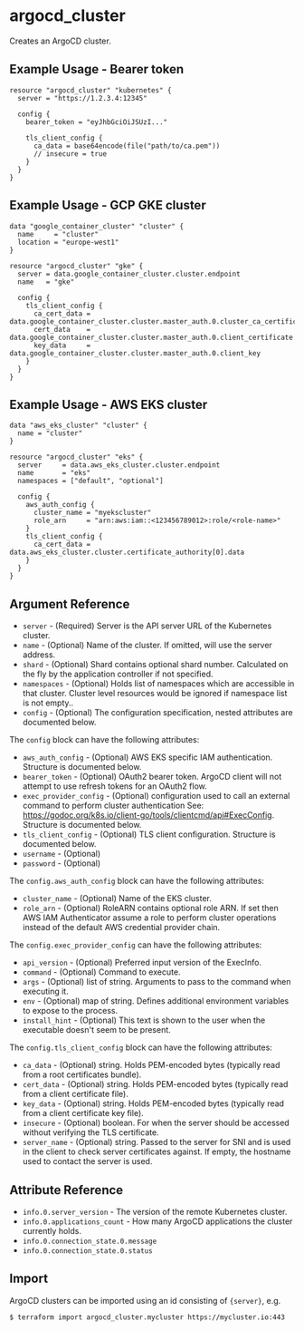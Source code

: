 # argocd_cluster

Creates an ArgoCD cluster.

## Example Usage - Bearer token

```hcl
resource "argocd_cluster" "kubernetes" {
  server = "https://1.2.3.4:12345"

  config {
    bearer_token = "eyJhbGciOiJSUzI..."

    tls_client_config {
      ca_data = base64encode(file("path/to/ca.pem"))
      // insecure = true
    }
  }
}
```

## Example Usage - GCP GKE cluster

```hcl
data "google_container_cluster" "cluster" {
  name     = "cluster"
  location = "europe-west1"
}

resource "argocd_cluster" "gke" {
  server = data.google_container_cluster.cluster.endpoint
  name   = "gke"

  config {
    tls_client_config {
      ca_cert_data = data.google_container_cluster.cluster.master_auth.0.cluster_ca_certificate
      cert_data    = data.google_container_cluster.cluster.master_auth.0.client_certificate
      key_data     = data.google_container_cluster.cluster.master_auth.0.client_key
    }
  }
}
```

## Example Usage - AWS EKS cluster

```hcl
data "aws_eks_cluster" "cluster" {
  name = "cluster"
}

resource "argocd_cluster" "eks" {
  server     = data.aws_eks_cluster.cluster.endpoint
  name       = "eks"
  namespaces = ["default", "optional"]

  config {
    aws_auth_config {
      cluster_name = "myekscluster"
      role_arn     = "arn:aws:iam::<123456789012>:role/<role-name>"
    }
    tls_client_config {
      ca_cert_data = data.aws_eks_cluster.cluster.certificate_authority[0].data
    }
  }
}
```

## Argument Reference

* `server` - (Required) Server is the API server URL of the Kubernetes cluster.
* `name` - (Optional) Name of the cluster. If omitted, will use the server address.
* `shard` - (Optional) Shard contains optional shard number. Calculated on the fly by the application controller if not specified.
* `namespaces` - (Optional) Holds list of namespaces which are accessible in that cluster. Cluster level resources would be ignored if namespace list is not empty..
* `config` - (Optional) The configuration specification, nested attributes are documented below.

The `config` block can have the following attributes:

* `aws_auth_config` - (Optional) AWS EKS specific IAM authentication. Structure is documented below.
* `bearer_token` - (Optional) OAuth2 bearer token. ArgoCD client will not attempt to use refresh tokens for an OAuth2 flow.
* `exec_provider_config` - (Optional) configuration used to call an external command to perform cluster authentication See: https://godoc.org/k8s.io/client-go/tools/clientcmd/api#ExecConfig. Structure is documented below.
* `tls_client_config` - (Optional) TLS client configuration. Structure is documented below.
* `username` - (Optional)
* `password` - (Optional)

The `config.aws_auth_config` block can have the following attributes:

* `cluster_name` - (Optional) Name of the EKS cluster.
* `role_arn` - (Optional) RoleARN contains optional role ARN. If set then AWS IAM Authenticator assume a role to perform cluster operations instead of the default AWS credential provider chain.

The `config.exec_provider_config` can have the following attributes:

* `api_version` - (Optional) Preferred input version of the ExecInfo.
* `command` - (Optional) Command to execute.
* `args` - (Optional) list of string. Arguments to pass to the command when executing it.
* `env` - (Optional) map of string. Defines additional environment variables to expose to the process.
* `install_hint` - (Optional) This text is shown to the user when the executable doesn't seem to be present.

The `config.tls_client_config` block can have the following attributes:

* `ca_data` - (Optional) string. Holds PEM-encoded bytes (typically read from a root certificates bundle).
* `cert_data` - (Optional) string. Holds PEM-encoded bytes (typically read from a client certificate file).
* `key_data` - (Optional) string. Holds PEM-encoded bytes (typically read from a client certificate key file).
* `insecure` - (Optional) boolean. For when the server should be accessed without verifying the TLS certificate.
* `server_name` - (Optional) string. Passed to the server for SNI and is used in the client to check server certificates against. If empty, the hostname used to contact the server is used.

## Attribute Reference

* `info.0.server_version` - The version of the remote Kubernetes cluster.
* `info.0.applications_count` - How many ArgoCD applications the cluster currently holds.
* `info.0.connection_state.0.message`
* `info.0.connection_state.0.status`

## Import

ArgoCD clusters can be imported using an id consisting of `{server}`, e.g.
```
$ terraform import argocd_cluster.mycluster https://mycluster.io:443
```
